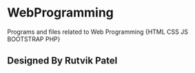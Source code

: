 # WebProgramming
Programs and files related to Web Programming {HTML CSS JS BOOTSTRAP PHP}


## Designed By Rutvik Patel
